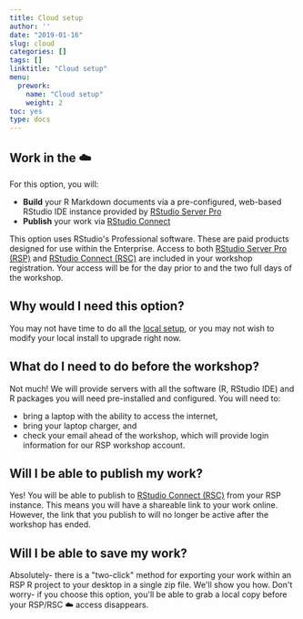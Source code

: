 ```yaml
---
title: Cloud setup
author: ''
date: "2019-01-16"
slug: cloud
categories: []
tags: []
linktitle: "Cloud setup"
menu:
  prework:
    name: "Cloud setup"
    weight: 2
toc: yes
type: docs
---
```



## Work in the :cloud:

For this option, you will:

- **Build** your R Markdown documents via a pre-configured, web-based RStudio IDE instance provided by [RStudio Server Pro](https://www.rstudio.com/products/rstudio-server-pro/)
- **Publish** your work via [RStudio Connect](https://www.rstudio.com/products/connect/)

This option uses RStudio's Professional software. These are paid products designed for use within the Enterprise. Access to both [RStudio Server Pro (RSP)](https://www.rstudio.com/products/rstudio-server-pro/) and [RStudio Connect (RSC)](https://www.rstudio.com/products/connect/) are included in your workshop registration. Your access will be for the day prior to and the two full days of the workshop.

## Why would I need this option?

You may not have time to do all the [local setup](../local), or you may not wish to modify your local install to upgrade right now.

## What do I need to do before the workshop?

Not much! We will provide servers with all the software (R, RStudio IDE) and R packages you will need pre-installed and configured. You will need to:

- bring a laptop with the ability to access the internet,
- bring your laptop charger, and
- check your email ahead of the workshop, which will provide login information for our RSP workshop account.

## Will I be able to publish my work?

Yes! You will be able to publish to [RStudio Connect (RSC)](https://www.rstudio.com/products/connect/) from your RSP instance. This means you will have a shareable link to your work online. However, the link that you publish to will no longer be active after the workshop has ended.

## Will I be able to save my work?

Absolutely- there is a "two-click" method for exporting your work within an RSP R project to your desktop in a single zip file. We'll show you how. Don't worry- if you choose this option, you'll be able to grab a local copy before your RSP/RSC :cloud: access disappears.
